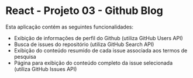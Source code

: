 # React - Projeto 03 - Github Blog

Esta aplicação contém as seguintes funcionalidades:
* Exibição de informações de perfil do Github (utiliza GitHub Users API)
* Busca de issues do repositório (utiliza GitHub Search API) 
* Exibição do conteúdo resumido de cada issue associada aos termos de pesquisa 
* Página para exibição do conteúdo completo da issue selecionada (utiliza GitHub Issues API)